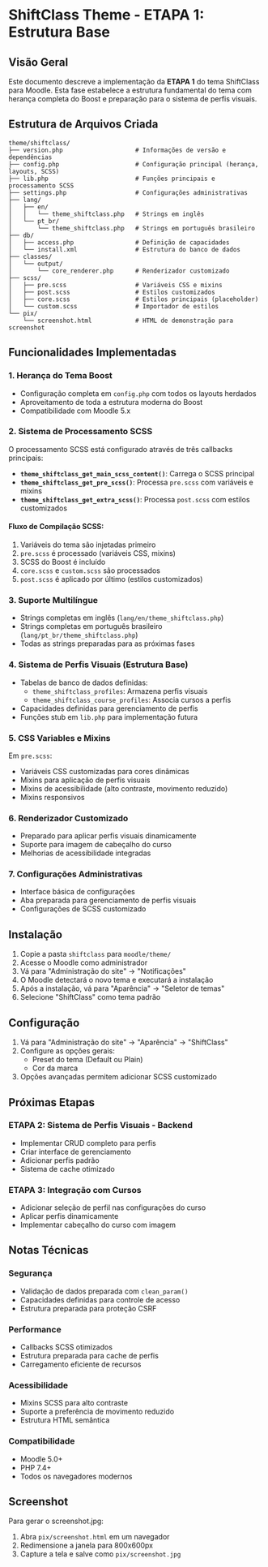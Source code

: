 # ShiftClass Theme - ETAPA 1: Estrutura Base

## Visão Geral

Este documento descreve a implementação da **ETAPA 1** do tema ShiftClass para Moodle. Esta fase estabelece a estrutura fundamental do tema com herança completa do Boost e preparação para o sistema de perfis visuais.

## Estrutura de Arquivos Criada

```
theme/shiftclass/
├── version.php                    # Informações de versão e dependências
├── config.php                     # Configuração principal (herança, layouts, SCSS)
├── lib.php                        # Funções principais e processamento SCSS
├── settings.php                   # Configurações administrativas
├── lang/
│   ├── en/
│   │   └── theme_shiftclass.php   # Strings em inglês
│   └── pt_br/
│       └── theme_shiftclass.php   # Strings em português brasileiro
├── db/
│   ├── access.php                 # Definição de capacidades
│   └── install.xml                # Estrutura do banco de dados
├── classes/
│   └── output/
│       └── core_renderer.php      # Renderizador customizado
├── scss/
│   ├── pre.scss                   # Variáveis CSS e mixins
│   ├── post.scss                  # Estilos customizados
│   ├── core.scss                  # Estilos principais (placeholder)
│   └── custom.scss                # Importador de estilos
└── pix/
    └── screenshot.html            # HTML de demonstração para screenshot
```

## Funcionalidades Implementadas

### 1. Herança do Tema Boost
- Configuração completa em `config.php` com todos os layouts herdados
- Aproveitamento de toda a estrutura moderna do Boost
- Compatibilidade com Moodle 5.x

### 2. Sistema de Processamento SCSS
O processamento SCSS está configurado através de três callbacks principais:

- **`theme_shiftclass_get_main_scss_content()`**: Carrega o SCSS principal
- **`theme_shiftclass_get_pre_scss()`**: Processa `pre.scss` com variáveis e mixins
- **`theme_shiftclass_get_extra_scss()`**: Processa `post.scss` com estilos customizados

#### Fluxo de Compilação SCSS:
1. Variáveis do tema são injetadas primeiro
2. `pre.scss` é processado (variáveis CSS, mixins)
3. SCSS do Boost é incluído
4. `core.scss` e `custom.scss` são processados
5. `post.scss` é aplicado por último (estilos customizados)

### 3. Suporte Multilíngue
- Strings completas em inglês (`lang/en/theme_shiftclass.php`)
- Strings completas em português brasileiro (`lang/pt_br/theme_shiftclass.php`)
- Todas as strings preparadas para as próximas fases

### 4. Sistema de Perfis Visuais (Estrutura Base)
- Tabelas de banco de dados definidas:
  - `theme_shiftclass_profiles`: Armazena perfis visuais
  - `theme_shiftclass_course_profiles`: Associa cursos a perfis
- Capacidades definidas para gerenciamento de perfis
- Funções stub em `lib.php` para implementação futura

### 5. CSS Variables e Mixins
Em `pre.scss`:
- Variáveis CSS customizadas para cores dinâmicas
- Mixins para aplicação de perfis visuais
- Mixins de acessibilidade (alto contraste, movimento reduzido)
- Mixins responsivos

### 6. Renderizador Customizado
- Preparado para aplicar perfis visuais dinamicamente
- Suporte para imagem de cabeçalho do curso
- Melhorias de acessibilidade integradas

### 7. Configurações Administrativas
- Interface básica de configurações
- Aba preparada para gerenciamento de perfis visuais
- Configurações de SCSS customizado

## Instalação

1. Copie a pasta `shiftclass` para `moodle/theme/`
2. Acesse o Moodle como administrador
3. Vá para "Administração do site" → "Notificações"
4. O Moodle detectará o novo tema e executará a instalação
5. Após a instalação, vá para "Aparência" → "Seletor de temas"
6. Selecione "ShiftClass" como tema padrão

## Configuração

1. Vá para "Administração do site" → "Aparência" → "ShiftClass"
2. Configure as opções gerais:
   - Preset do tema (Default ou Plain)
   - Cor da marca
3. Opções avançadas permitem adicionar SCSS customizado

## Próximas Etapas

### ETAPA 2: Sistema de Perfis Visuais - Backend
- Implementar CRUD completo para perfis
- Criar interface de gerenciamento
- Adicionar perfis padrão
- Sistema de cache otimizado

### ETAPA 3: Integração com Cursos
- Adicionar seleção de perfil nas configurações do curso
- Aplicar perfis dinamicamente
- Implementar cabeçalho do curso com imagem

## Notas Técnicas

### Segurança
- Validação de dados preparada com `clean_param()`
- Capacidades definidas para controle de acesso
- Estrutura preparada para proteção CSRF

### Performance
- Callbacks SCSS otimizados
- Estrutura preparada para cache de perfis
- Carregamento eficiente de recursos

### Acessibilidade
- Mixins SCSS para alto contraste
- Suporte a preferência de movimento reduzido
- Estrutura HTML semântica

### Compatibilidade
- Moodle 5.0+
- PHP 7.4+
- Todos os navegadores modernos

## Screenshot

Para gerar o screenshot.jpg:
1. Abra `pix/screenshot.html` em um navegador
2. Redimensione a janela para 800x600px
3. Capture a tela e salve como `pix/screenshot.jpg`